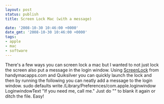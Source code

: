 ```yaml
---
layout: post
status: publish
title: Screen Lock Mac (with a message)

date: '2008-10-30 10:46:00 +0000'
date_gmt: '2008-10-30 10:46:00 +0000'
tags:
- apple
- mac
- software
---
```

There's a few ways you can screen lock a mac but I wanted to not just lock the screen also put a message in the login window.
Using <a href="http://www.handymacapps.com/">ScreenLock</a> from handymacapps.com and Quiksilver you can quickly launch the lock and then by running the following you can neatly add a message to the login window.
sudo defaults write /Library/Preferences/com.apple.loginwindow LoginwindowText "If you need me, call me."
Just do "" to blank it again or ditch the file.
Easy!
